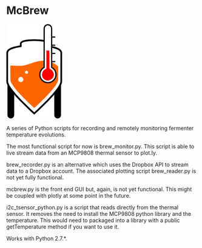 # McBrew
![alt tag](https://github.com/adm78/McBrew/blob/master/UI/GUIresources/ferml_plus_therm_med.png)

A series of Python scripts for recording and remotely monitoring fermenter temperature evolutions. 

The most functional script for now is brew_monitor.py. This script is able to live stream data from an MCP9808 thermal sensor to plot.ly. 

brew_recorder.py is an alternative which uses the Dropbox API to stream data to a Dropbox account. The associated plotting script brew_reader.py is not yet fully functional. 

mcbrew.py is the front end GUI but, again, is not yet functional. This might be coupled with plotly at some point in the future. 

i2c_tsensor_python.py is a script that reads directly from the thermal sensor. It removes the need to install the MCP9808 python library and the temperature. This would need to packaged into a library with a public getTemperature method if you want to use it.

Works with Python 2.7.*. 
